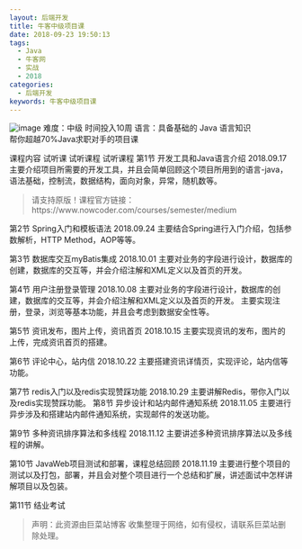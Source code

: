 ```yaml
---
layout: 后端开发
title: 牛客中级项目课
date: 2018-09-23 19:50:13
tags:
  - Java
  - 牛客网
  - 实战
  - 2018
categories:
  - 后端开发
keywords: 牛客中级项目课
---
```

![image](//uploadfiles.nowcoder.com/images/20161224/343_1482544788031_5A3EB3EF080250C5365EC146A47385D0)
难度：中级 时间投入10周 语言：具备基础的 Java 语言知识  
帮你超越70%Java求职对手的项目课

课程内容
试听课
试听课程 试听课程 第1节
开发工具和Java语言介绍 2018.09.17
主要介绍项目所需要的开发工具，并且会简单回顾这个项目所用到的语言-java，语法基础，控制流，数据结构，面向对象，异常，随机数等。

<!-- more -->
<blockquote class="blockquote-center">
请支持原版！课程官方链接：https://www.nowcoder.com/courses/semester/medium</blockquote>
</blockquote>

 第2节
Spring入门和模板语法 2018.09.24
主要结合Spring进行入门介绍，包括参数解析，HTTP Method，AOP等等。

 第3节
数据库交互myBatis集成 2018.10.01
主要对业务的字段进行设计，数据库的创建，数据库的交互等，并会介绍注解和XML定义以及首页的开发。

 第4节
用户注册登录管理 2018.10.08
主要对业务的字段进行设计，数据库的创建，数据库的交互等，并会介绍注解和XML定义以及首页的开发。 主要实现注册，登录，浏览等基本功能，并且会考虑到数据安全性等。

 第5节
资讯发布，图片上传，资讯首页 2018.10.15
主要实现资讯的发布，图片的上传，完成资讯首页的搭建。

 第6节
评论中心，站内信 2018.10.22
主要搭建资讯详情页，实现评论，站内信等功能。

 第7节
redis入门以及redis实现赞踩功能 2018.10.29
主要讲解Redis，带你入门以及redis实现赞踩功能。
第8节
异步设计和站内邮件通知系统 2018.11.05
主要进行异步涉及和搭建站内邮件通知系统，实现邮件的发送功能。

 第9节
多种资讯排序算法和多线程 2018.11.12
主要讲述多种资讯排序算法以及多线程的讲解。

 第10节
JavaWeb项目测试和部署，课程总结回顾 2018.11.19
主要进行整个项目的测试以及打包，部署，并且会对整个项目进行一个总结和扩展，讲述面试中怎样讲解项目以及包装。

 第11节
 结业考试

<blockquote class="blockquote-center">声明：此资源由巨菜站博客 收集整理于网络，如有侵权，请联系巨菜站删除处理。</blockquote>

<div id="jspay" sid="NkVRrkI4551" style="display:none">NkVRrkI4551</div>
<script type="text/javascript" src="https://www.fageka.com/j.js"></script>
<script type="text/javascript" src="https://www.fageka.com/f.js" charset="utf-8"></script>
